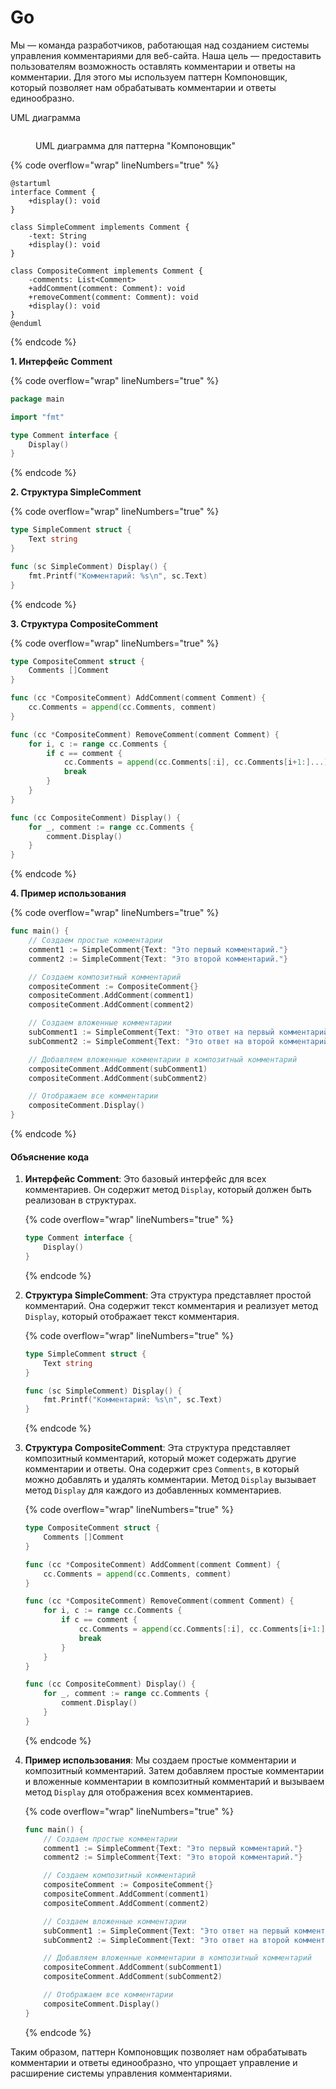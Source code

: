 # Go

Мы — команда разработчиков, работающая над созданием системы управления комментариями для веб-сайта. Наша цель — предоставить пользователям возможность оставлять комментарии и ответы на комментарии. Для этого мы используем паттерн Компоновщик, который позволяет нам обрабатывать комментарии и ответы единообразно.



UML диаграмма

<figure><img src="../../../../../.gitbook/assets/image (57).png" alt=""><figcaption><p>UML диаграмма для паттерна "Компоновщик"</p></figcaption></figure>

{% code overflow="wrap" lineNumbers="true" %}
```plant-uml
@startuml
interface Comment {
    +display(): void
}

class SimpleComment implements Comment {
    -text: String
    +display(): void
}

class CompositeComment implements Comment {
    -comments: List<Comment>
    +addComment(comment: Comment): void
    +removeComment(comment: Comment): void
    +display(): void
}
@enduml

```
{% endcode %}

**1. Интерфейс Comment**

{% code overflow="wrap" lineNumbers="true" %}
```go
package main

import "fmt"

type Comment interface {
    Display()
}
```
{% endcode %}

**2. Структура SimpleComment**

{% code overflow="wrap" lineNumbers="true" %}
```go
type SimpleComment struct {
    Text string
}

func (sc SimpleComment) Display() {
    fmt.Printf("Комментарий: %s\n", sc.Text)
}
```
{% endcode %}

**3. Структура CompositeComment**

{% code overflow="wrap" lineNumbers="true" %}
```go
type CompositeComment struct {
    Comments []Comment
}

func (cc *CompositeComment) AddComment(comment Comment) {
    cc.Comments = append(cc.Comments, comment)
}

func (cc *CompositeComment) RemoveComment(comment Comment) {
    for i, c := range cc.Comments {
        if c == comment {
            cc.Comments = append(cc.Comments[:i], cc.Comments[i+1:]...)
            break
        }
    }
}

func (cc CompositeComment) Display() {
    for _, comment := range cc.Comments {
        comment.Display()
    }
}
```
{% endcode %}

**4. Пример использования**

{% code overflow="wrap" lineNumbers="true" %}
```go
func main() {
    // Создаем простые комментарии
    comment1 := SimpleComment{Text: "Это первый комментарий."}
    comment2 := SimpleComment{Text: "Это второй комментарий."}

    // Создаем композитный комментарий
    compositeComment := CompositeComment{}
    compositeComment.AddComment(comment1)
    compositeComment.AddComment(comment2)

    // Создаем вложенные комментарии
    subComment1 := SimpleComment{Text: "Это ответ на первый комментарий."}
    subComment2 := SimpleComment{Text: "Это ответ на второй комментарий."}

    // Добавляем вложенные комментарии в композитный комментарий
    compositeComment.AddComment(subComment1)
    compositeComment.AddComment(subComment2)

    // Отображаем все комментарии
    compositeComment.Display()
}
```
{% endcode %}

#### Объяснение кода

1.  **Интерфейс Comment**: Это базовый интерфейс для всех комментариев. Он содержит метод `Display`, который должен быть реализован в структурах.

    {% code overflow="wrap" lineNumbers="true" %}
    ```go
    type Comment interface {
        Display()
    }
    ```
    {% endcode %}
2.  **Структура SimpleComment**: Эта структура представляет простой комментарий. Она содержит текст комментария и реализует метод `Display`, который отображает текст комментария.

    {% code overflow="wrap" lineNumbers="true" %}
    ```go
    type SimpleComment struct {
        Text string
    }

    func (sc SimpleComment) Display() {
        fmt.Printf("Комментарий: %s\n", sc.Text)
    }
    ```
    {% endcode %}
3.  **Структура CompositeComment**: Эта структура представляет композитный комментарий, который может содержать другие комментарии и ответы. Она содержит срез `Comments`, в который можно добавлять и удалять комментарии. Метод `Display` вызывает метод `Display` для каждого из добавленных комментариев.

    {% code overflow="wrap" lineNumbers="true" %}
    ```go
    type CompositeComment struct {
        Comments []Comment
    }

    func (cc *CompositeComment) AddComment(comment Comment) {
        cc.Comments = append(cc.Comments, comment)
    }

    func (cc *CompositeComment) RemoveComment(comment Comment) {
        for i, c := range cc.Comments {
            if c == comment {
                cc.Comments = append(cc.Comments[:i], cc.Comments[i+1:]...)
                break
            }
        }
    }

    func (cc CompositeComment) Display() {
        for _, comment := range cc.Comments {
            comment.Display()
        }
    }
    ```
    {% endcode %}
4.  **Пример использования**: Мы создаем простые комментарии и композитный комментарий. Затем добавляем простые комментарии и вложенные комментарии в композитный комментарий и вызываем метод `Display` для отображения всех комментариев.

    {% code overflow="wrap" lineNumbers="true" %}
    ```go
    func main() {
        // Создаем простые комментарии
        comment1 := SimpleComment{Text: "Это первый комментарий."}
        comment2 := SimpleComment{Text: "Это второй комментарий."}

        // Создаем композитный комментарий
        compositeComment := CompositeComment{}
        compositeComment.AddComment(comment1)
        compositeComment.AddComment(comment2)

        // Создаем вложенные комментарии
        subComment1 := SimpleComment{Text: "Это ответ на первый комментарий."}
        subComment2 := SimpleComment{Text: "Это ответ на второй комментарий."}

        // Добавляем вложенные комментарии в композитный комментарий
        compositeComment.AddComment(subComment1)
        compositeComment.AddComment(subComment2)

        // Отображаем все комментарии
        compositeComment.Display()
    }
    ```
    {% endcode %}

Таким образом, паттерн Компоновщик позволяет нам обрабатывать комментарии и ответы единообразно, что упрощает управление и расширение системы управления комментариями.
